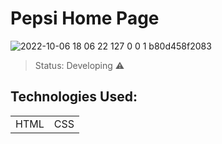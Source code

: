 <h1>Pepsi Home Page</h1>

![2022-10-06 18 06 22 127 0 0 1 b80d458f2083](https://user-images.githubusercontent.com/90296084/194418736-fd97cf18-e92c-4556-bc73-afa5a7b4800c.png)


>Status: Developing ⚠️

## Technologies Used:

<table>
  <tr>
    <td>HTML</td>
    <td>CSS</td>
  </tr>
</table>
